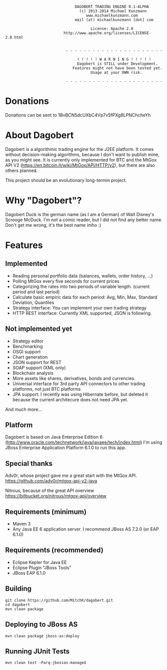 

                                   DAGOBERT TRADING ENGINE 0.1-ALPHA
                                     (c) 2013-2014 Michael Kunzmann
                                        www.michaelkunzmann.com
								   mail (at) michaelkunzmann [dot] com
								  
								  	      License: Apache 2.0
                              http://www.apache.org/licenses/LICENSE-2.0.html
                             
                             
                               - - - - - - - - - - - - - - - - - - - - - - 
                             	   
                             	    ! ! ! ! ! W A R N I N G ! ! ! ! !
                             	    Dagobert is STILL under Development. 
                             	  Features might not have been tested yet.
                             	          Usage at your OWN risk.
                             	          
                               - - - - - - - - - - - - - - - - - - - - - - 
								  
Donations
=========
Donations can be sent to 1BvBCN5dcUXbC4Vp7v5fPXg8LPNChcheYh
								  
About Dagobert			  
=========================
Dagobert is a algorithmic trading engine for the J2EE platform. It comes without decision-making algorithms, because I don't want to publish mine, as you might see. 
It is currently only implemented for BTC and the MtGox API V2 (https://en.bitcoin.it/wiki/MtGox/API/HTTP/v2), but there are also others planned.

This project should be an evolutionary long-termin project.

Why "Dagobert"?
=========================
Dagobert Duck is the german name (as I am a German) of Walt Disney's Scrooge McDuck. I'm not a comic reader, but I did not find any better name. Don't get me wrong, it's the best name imho :)

Features
=========================

Implemented
-----------
 * Reading personal portfolio data (balances, wallets, order history, ...)
 * Polling MtGox every five seconds for current prices
 * Categorizing the rates into two periods of variable length. (current period and last period)
 * Calculate basic empiric data for each period: Avg, Min, Max, Standard Deviation, Quantiles
 * Strategy interface: You can implement your own trading strategy
 * HTTP REST interface: Currently XML supported, JSON is following.
 
Not implemented yet
----------------------------------------------------------
 * Strategy editor
 * Benchmarking
 * OSGI support
 * Chart generation
 * JSON support for REST
 * SOAP support (XML only)
 * Blockchain analysis
 * More assets like shares, derivatives, bonds and currencies.
 * Universal interface for 3rd party API connectors to other trading platforms, not just BTC platforms
 * JPA support: I recently was using Hibernate before, but deleted it because the current architecure does not need JPA yet.

And much more...

Platform
--------------
Dagobert is based on Java Enterprise Edition 6. (http://www.oracle.com/technetwork/java/javaee/tech/index.html)
I'm using JBoss Enterprise Application Platform 6.1.0 to run this app.

Special thanks
--------------
Adv0r, whose project gave me a great start with the MtGox API.
https://github.com/adv0r/mtgox-api-v2-java

Nitrous, because of the great API overview
https://bitbucket.org/nitrous/mtgox-api/overview



Requirements (minimum)
----------------------

 * Maven 3
 * Any Java EE 6 application server. I recommend JBoss AS 7.2.0 (or EAP 6.1.0)
 
 
Requirements (recommended)
--------------------------
 
 * Eclipse Kepler for Java EE
 * Eclipse Plugin "JBoss Tools"
 * JBoss EAP 6.1.0
 
 
Building
-----------------

    git clone https://github.com/MitchK/dagobert.git
    cd dagobert
    mvn clean package
    
Deploying to JBoss AS
---------------------

    mvn clean package jboss-as:deploy
    
Running JUnit Tests
-------------------

    mvn clean test -Parq-jbossas-managed

